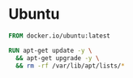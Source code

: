 # Ubuntu

```dockerfile
FROM docker.io/ubuntu:latest

RUN apt-get update -y \
  && apt-get upgrade -y \
  && rm -rf /var/lib/apt/lists/*
``````
